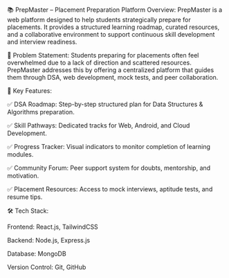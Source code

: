 📚 PrepMaster – Placement Preparation Platform
Overview:
PrepMaster is a web platform designed to help students strategically prepare for placements. It provides a structured learning roadmap, curated resources, and a collaborative environment to support continuous skill development and interview readiness.

🧩 Problem Statement:
Students preparing for placements often feel overwhelmed due to a lack of direction and scattered resources. PrepMaster addresses this by offering a centralized platform that guides them through DSA, web development, mock tests, and peer collaboration.

🔧 Key Features:

✅ DSA Roadmap: Step-by-step structured plan for Data Structures & Algorithms preparation.

✅ Skill Pathways: Dedicated tracks for Web, Android, and Cloud Development.

✅ Progress Tracker: Visual indicators to monitor completion of learning modules.

✅ Community Forum: Peer support system for doubts, mentorship, and motivation.

✅ Placement Resources: Access to mock interviews, aptitude tests, and resume tips.

🛠️ Tech Stack:

Frontend: React.js, TailwindCSS

Backend: Node.js, Express.js

Database: MongoDB

Version Control: Git, GitHub
